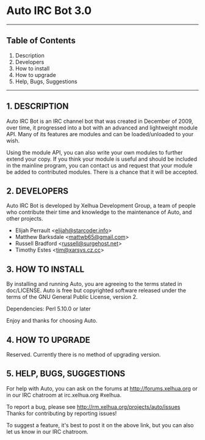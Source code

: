 Auto IRC Bot 3.0
============================================================
------------------------------------------------------------

## Table of Contents
1.   Description
2.   Developers
3.   How to install
4.   How to upgrade
5.   Help, Bugs, Suggestions

------------------------------------------------------------
## 1. DESCRIPTION

Auto IRC Bot is an IRC channel bot that was created in
December of 2009, over time, it progressed into a bot with an
advanced and lightweight module API. Many of its features
are modules and can be loaded/unloaded to your wish.

Using the module API, you can also write your own modules to
further extend your copy.  If you think your module is useful
and should be included in the mainline program, you can
contact us and request that your module be added to
contributed modules. There is a chance that it will be accepted.


## 2. DEVELOPERS

Auto IRC Bot is developed by Xelhua Development Group, a team
of people who contribute their time and knowledge to the
maintenance of Auto, and other projects.

+ Elijah Perrault &lt;elijah@starcoder.info&gt;
+ Matthew Barksdale &lt;mattwb65@gmail.com&gt;
+ Russell Bradford &lt;russell@surgehost.net&gt;
+ Timothy Estes &lt;tim@xarsys.cz.cc&gt;


## 3. HOW TO INSTALL

By installing and running Auto, you are agreeing to the terms
stated in doc/LICENSE.  Auto is free but copyrighted software
released under the terms of the GNU General Public License,
version 2.

Dependencies: Perl 5.10.0 or later

Enjoy and thanks for choosing Auto.


## 4. HOW TO UPGRADE

Reserved. Currently there is no method of upgrading version.


## 5. HELP, BUGS, SUGGESTIONS

For help with Auto, you can ask on the forums at
http://forums.xelhua.org or in our IRC chatroom at irc.xelhua.org
#xelhua.

To report a bug, please see http://rm.xelhua.org/projects/auto/issues
Thanks for contributing by reporting issues!

To suggest a feature, it's best to post it on the above link,
but you can also let us know in our IRC chatroom.
